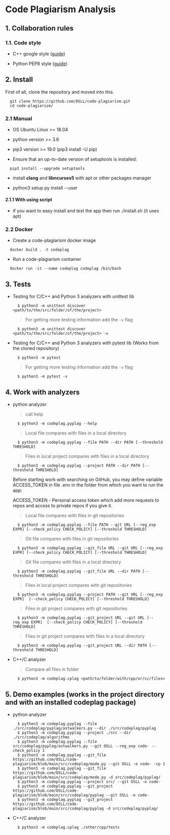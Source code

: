 # Code Plagiarism Analysis

## 1. Collaboration rules

### 1.1. Code style

- C++ google style ([guide](https://google.github.io/styleguide/cppguide.html))

- Python PEP8 style ([guide](https://www.python.org/dev/peps/pep-0008/))

## 2. Install

First of all, clone the repository and moved into this.

```
  git clone https://github.com/OSLL/code-plagiarism.git
  cd code-plagiarism/
```

### 2.1 Manual

- OS Ubuntu Linux >= 18.04

- python version >= 3.6

- pip3 version >= 19.0 (pip3 install -U pip)

- Ensure that an up-to-date version of setuptools is installed:

```
  pip3 install --upgrade setuptools
```

- install **clang** and **libncurses5** with apt or other packages manager

- python3 setup.py install --user


#### 2.1.1 With using script

- if you want to easy install and test the app then run ./install.sh (it uses apt)

### 2.2 Docker

- Create a code-plagiarism docker image

```
  docker build . -t codeplag
```

- Run a code-plagiarism container

```
  docker run -it --name codeplag codeplag /bin/bash
```

## 3. Tests

- Testing for C/C++ and Python 3 analyzers with unittest lib
  ```
    $ python3 -m unittest discover <path/to/the/src/folder/of/the/project>
  ```
  > For getting more testing information add the `-v` flag
  ```
    $ python3 -m unittest discover <path/to/the/src/folder/of/the/project> -v
  ```
- Testing for C/C++ and Python 3 analyzers with pytest lib (Works from the cloned repository)
  ```
    $ python3 -m pytest
  ```
  > For getting more testing information add the `-v` flag
  ```
    $ python3 -m pytest -v
  ```

## 4. Work with analyzers

- python analyzer
  > call help
  ```
    $ python3 -m codeplag.pyplag --help
  ```
  > Local file compares with files in a local directory
  ```
    $ python3 -m codeplag.pyplag --file PATH --dir PATH [--threshold THRESHOLD]
  ```
  > Files in local project compares with files in a local directory
  ```
    $ python3 -m codeplag.pyplag --project PATH --dir PATH [--threshold THRESHOLD]
  ```
  Before starting work with searching on GitHub, you may define variable ACCESS_TOKEN in file .env in the folder from which you want to run the app:

  ACCESS_TOKEN - Personal access token which add more requests to repos and access to private repos if you give it.

  > Local file compares with files in git repositories
  ```
    $ python3 -m codeplag.pyplag --file PATH --git URL [--reg_exp EXPR] [--check_policy CHECK_POLICY] [--threshold THRESHOLD]
  ```
  > Git file compares with files in git repositories
  ```
    $ python3 -m codeplag.pyplag --git_file URL --git URL [--reg_exp EXPR] [--check_policy CHECK_POLICY] [--threshold THRESHOLD]
  ```
  > Git file compares with files in a local directory
  ```
    $ python3 -m codeplag.pyplag --git_file URL --dir PATH [--threshold THRESHOLD]
  ```
  > Files in local project compares with git repositories
  ```
    $ python3 -m codeplag.pyplag --project PATH --git URL [--reg_exp EXPR]  [--check_policy CHECK_POLICY] [--threshold THRESHOLD]
  ```
  > Files in git project compares with git repositories
  ```
    $ python3 -m codeplag.pyplag --git_project URL --git URL [--reg_exp EXPR]  [--check_policy CHECK_POLICY] [--threshold THRESHOLD]
  ```
  > Files in git project compares with files in a local directory
  ```
    $ python3 -m codeplag.pyplag --git_project URL --dir PATH [--threshold THRESHOLD]
  ```
- C++/C analyzer
  > Compare all files in folder
  ```
    $ python3 -m codeplag.cplag <path/to/folder/with/cpp/or/cc/files>
  ```

## 5. Demo examples (works in the project directory and with an installed codeplag package)

- python analyzer
  ```
    $ python3 -m codeplag.pyplag --file ./src/codeplag/pyplag/astwalkers.py --dir ./src/codeplag/pyplag
    $ python3 -m codeplag.pyplag --project ./src --dir ./src/codeplag/algorithms
    $ python3 -m codeplag.pyplag --file src/codeplag/pyplag/astwalkers.py --git OSLL --reg_exp code- --check_policy 1
    $ python3 -m codeplag.pyplag --git_file https://github.com/OSLL/code-plagiarism/blob/main/src/codeplag/mode.py --git OSLL -e code- -cp 1
    $ python3 -m codeplag.pyplag --git_file https://github.com/OSLL/code-plagiarism/blob/main/src/codeplag/mode.py -d src/codeplag/pyplag/
    $ python3 -m codeplag.pyplag --project src/ --git OSLL -e code-
    $ python3 -m codeplag.pyplag --git_project https://github.com/OSLL/code-plagiarism/blob/main/src/codeplag/pyplag --git OSLL -e code-
    $ python3 -m codeplag.pyplag --git_project https://github.com/OSLL/code-plagiarism/blob/main/src/codeplag/pyplag -d src/codeplag/pyplag/
  ```

- C++/C analyzer
  ```
    $ python3 -m codeplag.cplag ./other/cpp/tests
  ```
